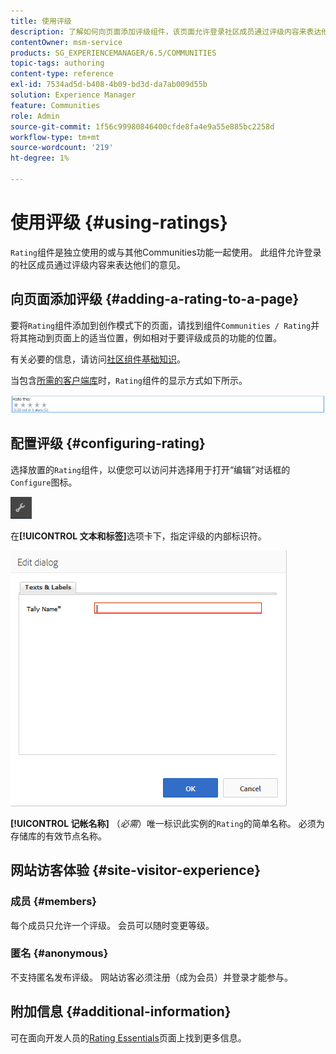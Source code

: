 ```yaml
---
title: 使用评级
description: 了解如何向页面添加评级组件，该页面允许登录社区成员通过评级内容来表达他们的意见。
contentOwner: msm-service
products: SG_EXPERIENCEMANAGER/6.5/COMMUNITIES
topic-tags: authoring
content-type: reference
exl-id: 7534ad5d-b408-4b09-bd3d-da7ab009d55b
solution: Experience Manager
feature: Communities
role: Admin
source-git-commit: 1f56c99980846400cfde8fa4e9a55e885bc2258d
workflow-type: tm+mt
source-wordcount: '219'
ht-degree: 1%

---
```


# 使用评级 {#using-ratings}

`Rating`组件是独立使用的或与其他Communities功能一起使用。 此组件允许登录的社区成员通过评级内容来表达他们的意见。

## 向页面添加评级 {#adding-a-rating-to-a-page}

要将`Rating`组件添加到创作模式下的页面，请找到组件`Communities / Rating`并将其拖动到页面上的适当位置，例如相对于要评级成员的功能的位置。

有关必要的信息，请访问[社区组件基础知识](basics.md)。

当包含[所需的客户端库](rating-basics.md#essentials-for-client-side)时，`Rating`组件的显示方式如下所示。

![评分](assets/rating.png)

## 配置评级 {#configuring-rating}

选择放置的`Rating`组件，以便您可以访问并选择用于打开“编辑”对话框的`Configure`图标。

![配置 — 新](assets/configure-new.png)

在&#x200B;**[!UICONTROL 文本和标签]**&#x200B;选项卡下，指定评级的内部标识符。

![tallyname](assets/tallyname.png)

**[!UICONTROL 记帐名称]**
（*必需*）唯一标识此实例的`Rating`的简单名称。 必须为存储库的有效节点名称。

## 网站访客体验 {#site-visitor-experience}

### 成员 {#members}

每个成员只允许一个评级。 会员可以随时变更等级。

### 匿名 {#anonymous}

不支持匿名发布评级。 网站访客必须注册（成为会员）并登录才能参与。

## 附加信息 {#additional-information}

可在面向开发人员的[Rating Essentials](rating-basics.md)页面上找到更多信息。
